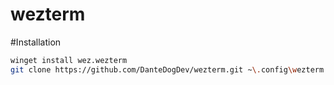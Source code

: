 # wezterm


#Installation
```bash
winget install wez.wezterm
git clone https://github.com/DanteDogDev/wezterm.git ~\.config\wezterm
```
